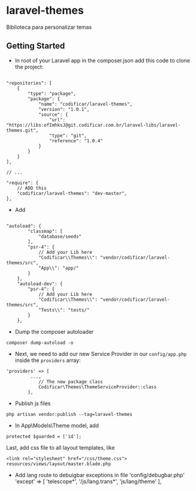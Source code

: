 # laravel-themes
Biblioteca para personalizar temas


## Getting Started

- In root of your Laravel app in the composer.json add this code to clone the project:

```

"repositories": [
    {
        "type": "package",
        "package": {
            "name": "codificar/laravel-themes",
            "version": "1.0.1",
            "source": {
                "url": "https://libs:ofImhksJ@git.codificar.com.br/laravel-libs/laravel-themes.git",
                "type": "git",
                "reference": "1.0.4"
            }
        }
    }
],

// ...

"require": {
    // ADD this
    "codificar/laravel-themes": "dev-master",
},

```

- Add 
```

"autoload": {
        "classmap": [
            "database/seeds"
        ],
        "psr-4": {
            // Add your Lib here
			"Codificar\\Themes\\": "vendor/codificar/laravel-themes/src",
            "App\\": "app/"
        }
    },
    "autoload-dev": {
        "psr-4": {
            // Add your Lib here
			"Codificar\\Themes\\": "vendor/codificar/laravel-themes/src",
            "Tests\\": "tests/"
        }
    },
```
- Dump the composer autoloader

```
composer dump-autoload -o
```

- Next, we need to add our new Service Provider in our `config/app.php` inside the `providers` array:

```
'providers' => [
         ...,
            // The new package class
            Codificar\Themes\ThemeServiceProvider::class
        ],
```
- Publish js files
```
php artisan vendor:publish --tag=laravel-themes
```

- In App\Models\Theme model, add
``` 
protected $guarded = ['id'];
```

Last, add css file to all layout templates, like
```
<link rel="stylesheet" href="/css/theme.css">
resources/views/layout/master.blade.php
```


- Add lang route to debuigbar exceptions in file 'config/debugbar.php'
'except' => [
    'telescope*', '/js/lang.trans*', 'js/lang/theme'
],
